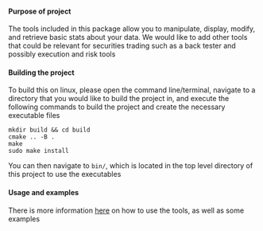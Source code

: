 
#### Purpose of project

The tools included in this package allow you to manipulate, display, modify, and retrieve basic
stats about your data. We would like to add other tools that could be relevant for securities trading such as a
back tester and possibly execution and risk tools

#### Building the project

To build this on linux, please open the command line/terminal, navigate to a directory that you would like to build the project in,
and execute the following commands to build the project and create the necessary executable files

```
mkdir build && cd build
cmake .. -B .
make
sudo make install
```

You can then navigate to `bin/`, which is located in the top level directory of this project to use the executables

#### Usage and examples

There is more information [here](usage.md) on how to use the tools, as well as some examples


